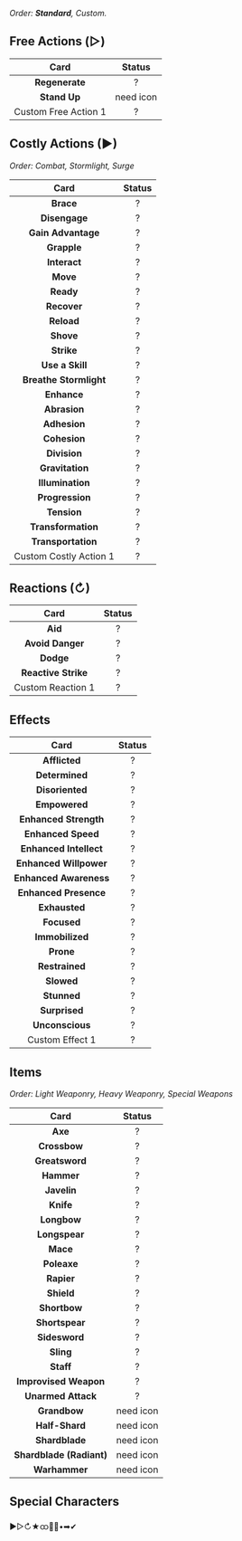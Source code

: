 _Order: **Standard**, Custom._

## Free Actions (▷)

| Card | Status |
| :-: | :-: |
| **Regenerate** | ? |
| **Stand Up** | need icon |
| Custom Free Action 1 | ? |

## Costly Actions (▶)

_Order: Combat, Stormlight, Surge_

| Card | Status |
| :-: | :-: |
| **Brace** | ? |
| **Disengage** | ? |
| **Gain Advantage** | ? |
| **Grapple** | ? |
| **Interact** | ? |
| **Move** | ? |
| **Ready** | ? |
| **Recover** | ? |
| **Reload** | ? |
| **Shove** | ? |
| **Strike** | ? |
| **Use a Skill** | ? |
| **Breathe Stormlight** | ? |
| **Enhance** | ? |
| **Abrasion** | ? |
| **Adhesion** | ? |
| **Cohesion** | ? |
| **Division** | ? |
| **Gravitation** | ? |
| **Illumination** | ? |
| **Progression** | ? |
| **Tension** | ? |
| **Transformation** | ? |
| **Transportation** | ? |
| Custom Costly Action 1 | ? |

## Reactions (↻)

| Card | Status |
| :-: | :-: |
| **Aid** | ? |
| **Avoid Danger** | ? |
| **Dodge** | ? |
| **Reactive Strike** | ? |
| Custom Reaction 1 | ? |

## Effects

| Card | Status |
| :-: | :-: |
| **Afflicted** | ? |
| **Determined** | ? |
| **Disoriented** | ? |
| **Empowered** | ? |
| **Enhanced Strength** | ? |
| **Enhanced Speed** | ? |
| **Enhanced Intellect** | ? |
| **Enhanced Willpower** | ? |
| **Enhanced Awareness** | ? |
| **Enhanced Presence** | ? |
| **Exhausted** | ? |
| **Focused** | ? |
| **Immobilized** | ? |
| **Prone** | ? |
| **Restrained** | ? |
| **Slowed** | ? |
| **Stunned** | ? |
| **Surprised** | ? |
| **Unconscious** | ? |
| Custom Effect 1 | ? |

## Items

_Order: Light Weaponry, Heavy Weaponry, Special Weapons_

| Card | Status |
| :-: | :-: |
| **Axe** | ? |
| **Crossbow** | ? |
| **Greatsword** | ? |
| **Hammer** | ? |
| **Javelin** | ? |
| **Knife** | ? |
| **Longbow** | ? |
| **Longspear** | ? |
| **Mace** | ? |
| **Poleaxe** | ? |
| **Rapier** | ? |
| **Shield** | ? |
| **Shortbow** | ? |
| **Shortspear** | ? |
| **Sidesword** | ? |
| **Sling** | ? |
| **Staff** | ? |
| **Improvised Weapon** | ? |
| **Unarmed Attack** | ? |
| **Grandbow** | need icon |
| **Half-Shard** | need icon |
| **Shardblade** | need icon |
| **Shardblade (Radiant)** | need icon |
| **Warhammer** | need icon |

## Special Characters

▶▷↻★ထ🔵🔴•➡✔
